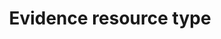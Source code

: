 ---
title: 'Evidence resource type'
field: 'is.evidenceResourceType'
slug: 'impact-evidence-resource-type'
comment: 'select from control list'
required: False
vocabulary: 'impact-evidence-resource-type.txt'
module: 'Impact'
cluster: 'Impact'
policy: 'Controlled value. Single select from control list.'
---